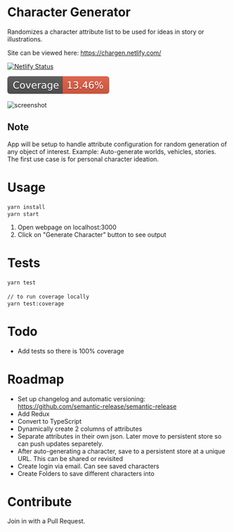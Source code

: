 
# Character Generator

Randomizes a character attribute list to be used for ideas in story or illustrations.

Site can be viewed here: https://chargen.netlify.com/

[![Netlify Status](https://api.netlify.com/api/v1/badges/238cac10-cac7-4a54-bd15-91f093b280af/deploy-status)](https://app.netlify.com/sites/chargen/deploys)

![coverage badge](./coverage/badge.svg)

![screenshot](https://content.screencast.com/users/Ryan.Regalado/folders/Default/media/559aff0a-f66e-47b1-92c1-558eb01fe46c/IMG_1283.PNG)

## Note
App will be setup to handle attribute configuration for random generation of any object of interest. Example: Auto-generate worlds, vehicles, stories. The first use case is for personal character ideation.

# Usage

```
yarn install
yarn start
```

1. Open webpage on localhost:3000
2. Click on "Generate Character" button to see output

# Tests

```
yarn test

// to run coverage locally
yarn test:coverage
```

# Todo

* Add tests so there is 100% coverage

# Roadmap

* Set up changelog and automatic versioning: https://github.com/semantic-release/semantic-release
* Add Redux
* Convert to TypeScript
* Dynamically create 2 columns of attributes
* Separate attributes in their own json. Later move to persistent store so can push updates separetely.
* After auto-generating a character, save to a persistent store at a unique URL. This can be shared or revisited
* Create login via email. Can see saved characters
* Create Folders to save different characters into

# Contribute

Join in with a Pull Request.

